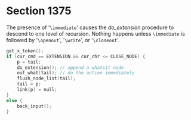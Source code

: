 # Section 1375

The presence of '`\immediate`' causes the *do_extension* procedure to descend to one level of recursion.
Nothing happens unless `\immediate` is followed by '`\openout`', '`\write`', or '`\closeout`'.

```c << Implement \immediate >>=
get_x_token();
if (cur_cmd == EXTENSION && cur_chr <= CLOSE_NODE) {
    p = tail;
    do_extension(); // append a whatsit node
    out_what(tail); // do the action immediately
    flush_node_list(tail);
    tail = p;
    link(p) = null;
}
else {
    back_input();
}
```
